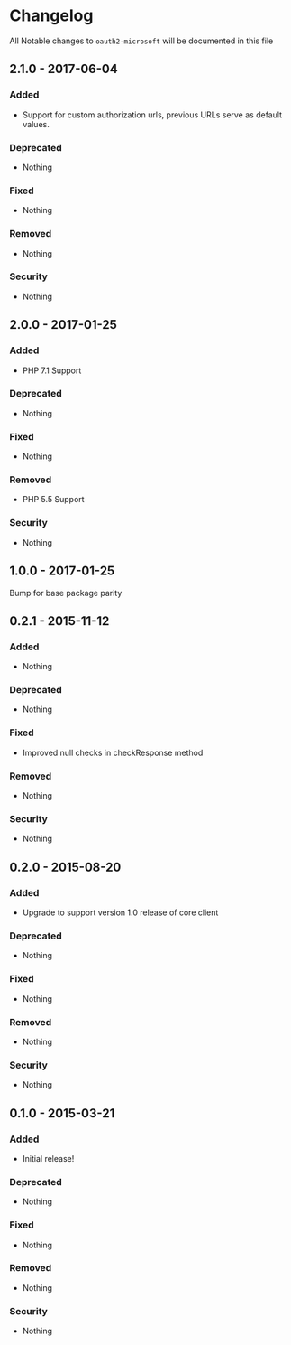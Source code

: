 # Changelog
All Notable changes to `oauth2-microsoft` will be documented in this file

## 2.1.0 - 2017-06-04

### Added
- Support for custom authorization urls, previous URLs serve as default values.

### Deprecated
- Nothing

### Fixed
- Nothing

### Removed
- Nothing

### Security
- Nothing

## 2.0.0 - 2017-01-25

### Added
- PHP 7.1 Support

### Deprecated
- Nothing

### Fixed
- Nothing

### Removed
- PHP 5.5 Support

### Security
- Nothing

## 1.0.0 - 2017-01-25

Bump for base package parity

## 0.2.1 - 2015-11-12

### Added
- Nothing

### Deprecated
- Nothing

### Fixed
- Improved null checks in checkResponse method

### Removed
- Nothing

### Security
- Nothing

## 0.2.0 - 2015-08-20

### Added
- Upgrade to support version 1.0 release of core client

### Deprecated
- Nothing

### Fixed
- Nothing

### Removed
- Nothing

### Security
- Nothing

## 0.1.0 - 2015-03-21

### Added
- Initial release!

### Deprecated
- Nothing

### Fixed
- Nothing

### Removed
- Nothing

### Security
- Nothing
